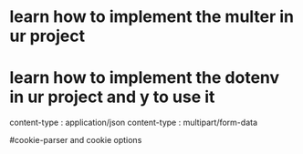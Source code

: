 # learn how to implement the multer in ur project
# learn how to implement the dotenv in ur project and y to use it

content-type : application/json
content-type : multipart/form-data

#cookie-parser and cookie options